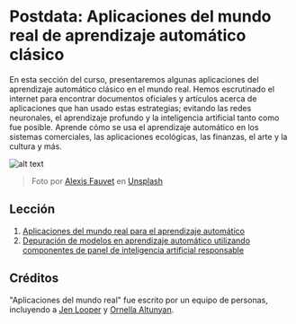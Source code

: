 # Postdata: Aplicaciones del mundo real de aprendizaje automático clásico

En esta sección del curso, presentaremos algunas aplicaciones del aprendizaje automático clásico en el mundo real. Hemos escrutinado el internet para encontrar documentos oficiales y artículos acerca de aplicaciones que han usado estas estrategias; evitando las redes neuronales, el aprendizaje profundo y la inteligencia artificial tanto como fue posible. Aprende cómo se usa el aprendizaje automático en los sistemas comerciales, las aplicaciones ecológicas, las finanzas, el arte y la cultura y más.

![alt text](image.png)

> Foto por <a href="https://unsplash.com/@childeye?utm_source=unsplash&utm_medium=referral&utm_content=creditCopyText">Alexis Fauvet</a> en <a href="https://unsplash.com/s/photos/artificial-intelligence?utm_source=unsplash&utm_medium=referral&utm_content=creditCopyText">Unsplash</a>
  
## Lección

1. [Aplicaciones del mundo real para el aprendizaje automático](./1-Applications/Applications.md)
2. [Depuración de modelos en aprendizaje automático utilizando componentes de panel de inteligencia artificial responsable](./2-Debugging-ML-Models/README.es.md)
## Créditos

"Aplicaciones del mundo real" fue escrito por un equipo de personas, incluyendo a [Jen Looper](https://twitter.com/jenlooper) y [Ornella Altunyan](https://twitter.com/ornelladotcom).